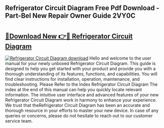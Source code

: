 ## Refrigerator Circuit Diagram Free Pdf Download - Part-Bel New Repair Owner Guide 2VY0C

# <h2><a href="http://dfpk9en.blite.top/?on=Refrigerator+Circuit+Diagram">🔗Download New 👉🔴 Refrigerator Circuit Diagram</a></h2>

[![Refrigerator Circuit Diagram download](https://i.imgur.com/lujVjoI.png)](http://dfpk9en.blite.top/?on=Refrigerator+Circuit+Diagram)
Hello and welcome to the user manual for your newly unboxed Refrigerator Circuit Diagram. This guide is designed to help you get started with your product and provide you with a thorough understanding of its features, functions, and capabilities. You will find clear instructions for installation, operation, maintenance, and troubleshooting. Please Refer to the Index Refrigerator Circuit Diagram The index at the end of this manual can help you quickly locate relevant information. The intuitive user interface and advanced features of your new Refrigerator Circuit Diagram work in harmony to enhance your experience. We trust that theRefrigerator Circuit Diagram has been an accurate and thorough resource in your efforts to master your new device. In case of any queries or concerns, please do not hesitate to reach out to our customer service team.
